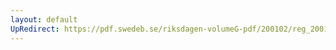 ```yaml
---
layout: default
UpRedirect: https://pdf.swedeb.se/riksdagen-volumeG-pdf/200102/reg_200102/reg_200102_0133.pdf
---
```

